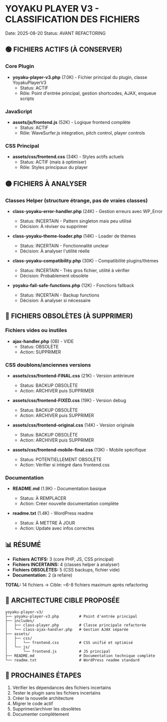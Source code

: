 # YOYAKU PLAYER V3 - CLASSIFICATION DES FICHIERS
Date: 2025-08-20
Status: AVANT REFACTORING

## 🟢 FICHIERS ACTIFS (À CONSERVER)

### Core Plugin
- **yoyaku-player-v3.php** (7.0K) - Fichier principal du plugin, classe YoyakuPlayerV3
  - Status: ACTIF
  - Rôle: Point d'entrée principal, gestion shortcodes, AJAX, enqueue scripts
  
### JavaScript
- **assets/js/frontend.js** (52K) - Logique frontend complète
  - Status: ACTIF
  - Rôle: WaveSurfer.js integration, pitch control, player controls

### CSS Principal  
- **assets/css/frontend.css** (34K) - Styles actifs actuels
  - Status: ACTIF (mais à optimiser)
  - Rôle: Styles principaux du player

## 🟡 FICHIERS À ANALYSER

### Classes Helper (structure étrange, pas de vraies classes)
- **class-yoyaku-error-handler.php** (24K) - Gestion erreurs avec WP_Error
  - Status: INCERTAIN - Pattern singleton mais peu utilisé
  - Décision: À réviser ou supprimer
  
- **class-yoyaku-theme-loader.php** (14K) - Loader de thèmes
  - Status: INCERTAIN - Fonctionnalité unclear
  - Décision: À analyser l'utilité réelle

- **class-yoyaku-compatibility.php** (30K) - Compatibilité plugins/thèmes
  - Status: INCERTAIN - Très gros fichier, utilité à vérifier
  - Décision: Probablement obsolète

- **yoyaku-fail-safe-functions.php** (12K) - Fonctions fallback
  - Status: INCERTAIN - Backup functions
  - Décision: À analyser si nécessaire

## 🔴 FICHIERS OBSOLÈTES (À SUPPRIMER)

### Fichiers vides ou inutiles
- **ajax-handler.php** (0B) - VIDE
  - Status: OBSOLÈTE
  - Action: SUPPRIMER

### CSS doublons/anciennes versions  
- **assets/css/frontend-FINAL.css** (21K) - Version antérieure
  - Status: BACKUP OBSOLÈTE
  - Action: ARCHIVER puis SUPPRIMER
  
- **assets/css/frontend-FIXED.css** (19K) - Version debug
  - Status: BACKUP OBSOLÈTE  
  - Action: ARCHIVER puis SUPPRIMER
  
- **assets/css/frontend-original.css** (14K) - Version originale
  - Status: BACKUP OBSOLÈTE
  - Action: ARCHIVER puis SUPPRIMER
  
- **assets/css/frontend-mobile-final.css** (13K) - Mobile spécifique
  - Status: POTENTIELLEMENT OBSOLÈTE
  - Action: Vérifier si intégré dans frontend.css

### Documentation
- **README.md** (1.9K) - Documentation basique
  - Status: À REMPLACER
  - Action: Créer nouvelle documentation complète

- **readme.txt** (1.4K) - WordPress readme
  - Status: À METTRE À JOUR
  - Action: Update avec infos correctes

## 📊 RÉSUMÉ

- **Fichiers ACTIFS:** 3 (core PHP, JS, CSS principal)
- **Fichiers INCERTAINS:** 4 (classes helper à analyser)
- **Fichiers OBSOLÈTES:** 5 (CSS backups, fichier vide)
- **Documentation:** 2 (à refaire)

**TOTAL:** 14 fichiers → Cible: ~6-8 fichiers maximum après refactoring

## 🎯 ARCHITECTURE CIBLE PROPOSÉE

```
yoyaku-player-v3/
├── yoyaku-player-v3.php         # Point d'entrée principal
├── includes/
│   ├── class-player.php         # Classe principale refactorée
│   └── class-ajax-handler.php   # Gestion AJAX séparée
├── assets/
│   ├── css/
│   │   └── frontend.css         # CSS unifié et optimisé
│   └── js/
│       └── frontend.js          # JS principal
├── README.md                    # Documentation technique complète
└── readme.txt                   # WordPress readme standard
```

## 📝 PROCHAINES ÉTAPES

1. Vérifier les dépendances des fichiers incertains
2. Tester le plugin sans les fichiers incertains
3. Créer la nouvelle architecture
4. Migrer le code actif
5. Supprimer/archiver les obsolètes
6. Documenter complètement